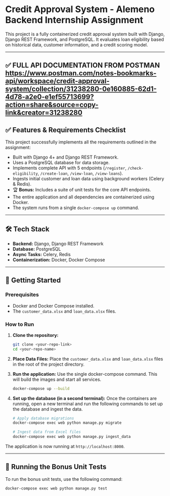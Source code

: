 # Credit Approval System - Alemeno Backend Internship Assignment

This project is a fully containerized credit approval system built with Django, Django REST Framework, and PostgreSQL. It evaluates loan eligibility based on historical data, customer information, and a credit scoring model.

---
## ✅ FULL API DOCUMENTATION FROM POSTMAN https://www.postman.com/notes-bookmarks-api/workspace/credit-approval-system/collection/31238280-0e160885-62d1-4d78-a2e0-e1ef55713699?action=share&source=copy-link&creator=31238280
## ✅ Features & Requirements Checklist

This project successfully implements all the requirements outlined in the assignment:

-  Built with Django 4+ and Django REST Framework.
-  Uses a PostgreSQL database for data storage.
-  Implements complete API with 5 endpoints (`/register`, `/check-eligibility`, `/create-loan`, `/view-loan`, `/view-loans`).
-  Ingests initial customer and loan data using background workers (Celery & Redis).
- 🏆 **Bonus:** Includes a suite of unit tests for the core API endpoints.
-  The entire application and all dependencies are containerized using Docker.
-  The system runs from a single `docker-compose up` command.

---

## 🛠️ Tech Stack

- **Backend:** Django, Django REST Framework
- **Database:** PostgreSQL
- **Async Tasks:** Celery, Redis
- **Containerization:** Docker, Docker Compose

---

## 🚀 Getting Started

### Prerequisites
- Docker and Docker Compose installed.
- The `customer_data.xlsx` and `loan_data.xlsx` files.

### How to Run
1.  **Clone the repository:**
    ```sh
    git clone <your-repo-link>
    cd <your-repo-name>
    ```
2.  **Place Data Files:**
    Place the `customer_data.xlsx` and `loan_data.xlsx` files in the root of the project directory.

3.  **Run the application:**
    Use the single docker-compose command. This will build the images and start all services.
    ```sh
    docker-compose up --build
    ```

4.  **Set up the database (in a second terminal):**
    Once the containers are running, open a new terminal and run the following commands to set up the database and ingest the data.
    ```sh
    # Apply database migrations
    docker-compose exec web python manage.py migrate

    # Ingest data from Excel files
    docker-compose exec web python manage.py ingest_data
    ```
The application is now running at `http://localhost:8000`.

---

## 🧪 Running the Bonus Unit Tests
To run the bonus unit tests, use the following command:
```sh
docker-compose exec web python manage.py test
